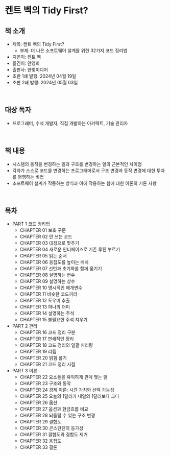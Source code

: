 # 켄트 벡의 Tidy First?

## 책 소개

 - 제목: 켄트 벡의 Tidy First?
    - 부제: 더 나은 소프트웨어 설계를 위한 32가지 코드 정리법
 - 지은이: 켄트 벡
 - 옮긴이: 안영희
 - 출판사: 한빛미디어
 - 초판 1쇄 발행: 2024년 04월 19일
 - 초판 2쇄 발행: 2024년 05월 03일

<br/>

## 대상 독자

 - 프로그래머, 수석 개발자, 직접 개발하는 아키텍트, 기술 관리자

<br/>

## 책 내용

 - 시스템의 동작을 변경하는 일과 구조를 변경하는 일의 근본적인 차이점
 - 각자가 스스로 코드를 변경하는 프로그래머로서 구조 변경과 동작 변경에 대한 투자를 병행하는 비법
 - 소프트웨어 설계가 작동하는 방식과 이에 작용하는 힘에 대한 이론의 기론 사항

<br/>

## 목차

 - PART 1 코드 정리법
    - CHAPTER 01 보호 구문
    - CHAPTER 02 안 쓰는 코드
    - CHAPTER 03 대칭으로 맞추기
    - CHAPTER 04 새로운 인터페이스로 기존 루틴 부르기
    - CHAPTER 05 읽는 순서
    - CHAPTER 06 응집도를 높이는 배치
    - CHAPTER 07 선언과 초기화를 함께 옮기기
    - CHAPTER 08 설명하는 변수
    - CHAPTER 09 설명하는 상수
    - CHAPTER 10 명시적인 매개변수
    - CHAPTER 11 비슷한 코드끼리
    - CHAPTER 12 도우미 추출
    - CHAPTER 13 하나의 더미
    - CHAPTER 14 설명하는 주석
    - CHAPTER 15 불필요한 주석 지우기
 - PART 2 관리
    - CHAPTER 16 코드 정리 구분
    - CHAPTER 17 연쇄적인 정리
    - CHAPTER 18 코드 정리의 일괄 처리량
    - CHAPTER 19 리듬
    - CHAPTER 20 얽힘 풀기
    - CHAPTER 21 코드 정리 시점
 - PART 3 이론
    - CHAPTER 22 요소들을 유익하게 관계 맺는 일
    - CHAPTER 23 구조와 동작
    - CHAPTER 24 경제 이론: 시간 가치와 선택 가능성
    - CHAPTER 25 오늘의 1달러가 내일의 1달러보다 크다
    - CHAPTER 26 옵션
    - CHAPTER 27 옵션과 현금흐름 비교
    - CHAPTER 28 되돌릴 수 있는 구조 변경
    - CHAPTER 29 결합도
    - CHAPTER 30 콘스탄틴의 등가성
    - CHAPTER 31 결합도와 결합도 제거
    - CHAPTER 32 응집도
    - CHAPTER 33 결론

